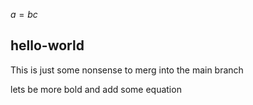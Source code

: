 $a = bc$

## hello-world

This is just some nonsense to merg into the main branch

lets be more bold and add some equation
